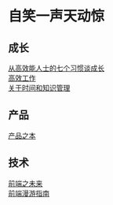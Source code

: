 自笑一声天动惊
================

## 成长
[从高效能人士的七个习惯谈成长](https://www.yuque.com/zenany/up/be_independent)  
[高效工作](https://www.yuque.com/zenany/up/high_productivity_work)  
[关于时间和知识管理](_posts/about_time_and_knowledge_management.md)  

## 产品
[产品之本](_posts/product_nature.md)  

## 技术
[前端之未来](_posts/the_future_frontend.md)  
[前端漫游指南](_posts/about_frontend.md)
